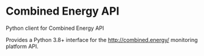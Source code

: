 # Combined Energy API
Python client for Combined Energy API

Provides a Python 3.8+ interface for the http://combined.energy/ monitoring platform API.
